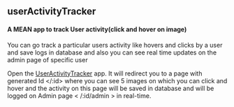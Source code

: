 ## userActivityTracker

#### A MEAN app to track User activity(click and hover on image)

You can go track a particular users activity like hovers and clicks by a user and save logs in database and also you can see real time updates on the admin page of specific user

Open the [UserActivityTracker]("https://arcane-shore-54729.herokuapp.com/") app. It will redirect you to a page with generated Id </:id> where you can see 5 images on which you can click and hover and the activity on this page will be saved in database and will be logged on Admin page < /:id/admin > in real-time.

